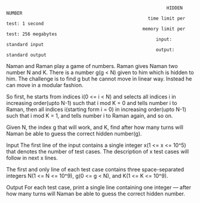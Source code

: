                                                                 HIDDEN NUMBER
                                                         time limit per test: 1 second
                                                       memory limit per test: 256 megabytes
                                                            input: standard input
                                                            output: standard output


Naman and Raman play a game of numbers. Raman gives Naman two number N and K. There is a number g(g < N) given to him which is hidden to him. The challenge is to find g but he cannot move in linear way. Instead he can move in a modular fashion.

So first, he starts from indices i(0 <= i < N) and selects all indices i in increasing order(upto N-1) such that i mod K = 0 and tells number i to Raman, then all indices i(starting form i = 0) in increasing order(upto N-1) such that i mod K = 1, and tells number i to Raman again, and so on.

Given N, the index g that will work, and K, find after how many turns will Naman be able to guess the correct hidden number(g).


Input
The first line of the input contains a single integer x(1 <= x <= 10^5) that denotes the number of test cases. The description of x test cases will follow in next x lines.

The first and only line of each test case contains three space-separated integers N(1 <= N <= 10^9), g(0 <= g < N), and K(1 <= K <= 10^9).


Output
For each test case, print a single line containing one integer — after how many turns will Naman be able to guess the correct hidden number.
